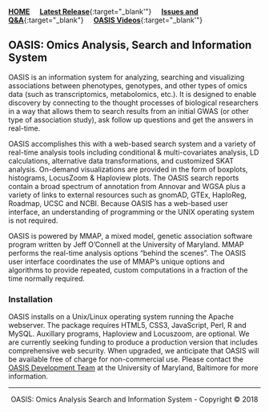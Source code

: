 <!-- This file provides the CONTENT for the OASIS website -->
<!-- javascript links are at the bottom of this file to improve page loading -->

<div class="toc-wrapper">
  <ol class="toc js-toc"></ol>
</div>

<p><a id="home" title="OASIS Introduction" class="toc-item"></a></p>

<!--# OASIS by Jim Perry-->

[**HOME**](/) &nbsp; &nbsp; [**Latest Release**](https://edn.som.umaryland.edu/OASIS/){:target="_blank'"} &nbsp; &nbsp; [**Issues and Q&A**](https://github.com/omicsoasis/OASIS-releases-issues-Q-and-A/issues){:target="_blank"} &nbsp; &nbsp; [**OASIS Videos**](https://edn.som.umaryland.edu/OASIS/videos/){:target="_blank'"}

## OASIS: Omics Analysis, Search and Information System

OASIS is an information system for analyzing, searching and visualizing associations between phenotypes, genotypes, and other types of omics data (such as transcriptomics, metabolomics, etc.).  It is designed to enable discovery by connecting to the thought processes of biological researchers in a way that allows them to search results from an initial GWAS (or other type of association study), ask follow up questions and get the answers in real-time.

OASIS accomplishes this with a web-based search system and a variety of real-time analysis tools including conditional & multi-covariates analysis, LD calculations, alternative data transformations, and customized SKAT analysis.  On-demand visualizations are provided in the form of boxplots, histograms, LocusZoom & Haploview plots. The OASIS search reports contain a broad spectrum of annotation from Annovar and WGSA plus a variety of links to external resources such as gnomAD, GTEx, HaploReg, Roadmap, UCSC and NCBI.  Because OASIS has a web-based user interface, an understanding of programming or the UNIX operating system is not required.

OASIS is powered by MMAP, a mixed model, genetic association software program written by Jeff O’Connell at the University of Maryland.  MMAP performs the real-time analysis options “behind the scenes”.  The OASIS user interface coordinates the use of MMAP’s unique options and algorithms to provide repeated, custom computations in a fraction of the time normally required. 

<p><a id="installation" title="Installation" class="toc-item"></a></p>

### Installation

OASIS installs on a Unix/Linux operating system running the Apache webserver.  The package requires HTML5, CSS3, JavaScript, Perl, R and MySQL. Auxillary programs, Haploview and Locuszoom, are optional. We are currently seeking funding to produce a production version that includes comprehensive web security. When upgraded, we anticipate that OASIS will be available free of charge for non-commercial use. Please contact the <a href="mailto:jperry@som.umaryland.edu">OASIS Development Team</a> at the University of Maryland, Baltimore for more information. <!--Install them using the instructions from their websites. [Click here to download OASIS](https://github.com/omicsoasis/OASIS-releases-issues-Q-and-A/releases/latest){:target="_blank"}. -->

---

<p align="center">OASIS: Omics Analysis Search and Information System - Copyright © 2018</p>
&nbsp;

<!-- And now for the javascript... -->
  <script type="text/javascript" src="https://ajax.googleapis.com/ajax/libs/jquery/1.7.1/jquery.min.js"></script>
  <script type="text/javascript" src="/assets/js_custom/application.js"></script>
